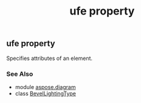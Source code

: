 ﻿---
title: ufe property
second_title: Aspose.Diagram for Python via .NET API References
description: 
type: docs
weight: 30
url: /python-net/aspose.diagram/bevellightingtype/ufe/
is_root: false
---

## ufe property


Specifies attributes of an element.

### See Also
* module [aspose.diagram](../../)
* class [BevelLightingType](/diagram/python-net/aspose.diagram/bevellightingtype)
